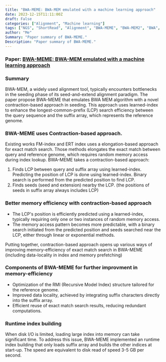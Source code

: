 ```yaml
---
title: "BWA-MEME: BWA-MEM emulated with a machine learning approach"
date: 2023-12-15T11:11:00Z
draft: False
categories: ["Alignment", "Machine learning"]
tags: ["NGS", "ShortRead", "Alignment", "BWA-MEME", "BWA-MEM2", "BWA", "Machine learning", "learned-index"]
author: "Me"
Summary: "Paper summary of BWA-MEME."
Description: "Paper summary of BWA-MEME."
---
```


### Paper: [BWA-MEME: BWA-MEM emulated with a machine learning approach](https://academic.oup.com/bioinformatics/advance-article/doi/10.1093/bioinformatics/btac137/6543607)

### Summary
BWA-MEM, a widely used alignment tool, typically encounters bottlenecks in the seeding phase of its seed-and-extend alignment paradigm.
The paper propose BWA-MEME that emulates BWA MEM algorithm with a novel contraction-based approach in seeding.
This approach uses learned-index to enhance the longest-common-prefix (LCP) search efficiency between the query sequence and the suffix array, which represents the reference genome.


### BWA-MEME uses Contraction-based approach.
Existing works FM-index and ERT index uses a elongation-based approach for exact match search.
Those methods elongates the exact match between query and reference genome, which requires random memory access during index lookup.
BWA-MEME takes a contraction-based approach:
1. Finds LCP between query and suffix array using learned-index.
    Predicting the position of LCP is done using learned-index.
    Binary search is performed from the predicted position to find LCP.
2. Finds seeds (seed and extension) nearby the LCP. (the positions of seeds in suffix array always includes LCP)


### Better memory efficiency with contraction-based approach
- The LCP's position is efficiently predicted using a learned-index, typically requiring only one or two instances of random memory access.
- The memory access pattern becomes more predictable, with a binary search initiated from the predicted position and seeds searched near the LCP, either through linear or exponential methods.

Putting together, contraction-based approach opens up various ways of improving memory-efficiency of exact match search in BWA-MEME (including data-locality in index and memory prefetching)

### Components of BWA-MEME for further improvment in memory-efficiency
- Optimization of the RMI (Recursive Model Index) structure tailored for the reference genome.
- Improved data locality, achieved by integrating suffix characters directly into the suffix array.
- Efficient reuse of exact match search results, reducing redundant computations.

### Runtime index building
When disk I/O is limited, loading large index into memory can take significant time.
To address this issue, BWA-MEME implemented an runtime index building that only loads suffix array and builds the other indices at start-up.
The speed are equivalent to disk read of speed 3-5 GB per second. 